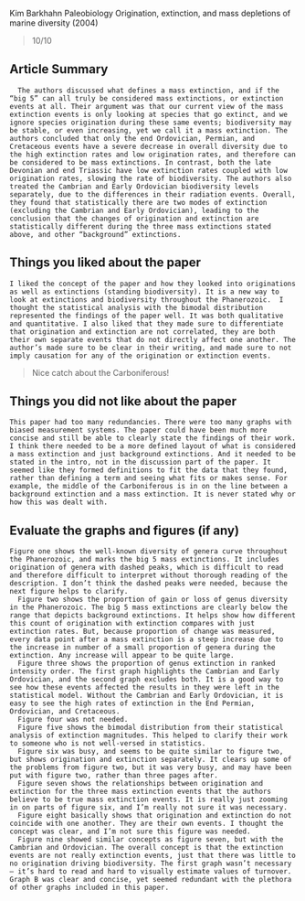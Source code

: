 Kim Barkhahn
Paleobiology
Origination, extinction, and mass depletions of marine diversity (2004)

> 10/10

## Article Summary
      The authors discussed what defines a mass extinction, and if the “big 5” can all truly be considered mass extinctions, or extinction events at all. Their argument was that our current view of the mass extinction events is only looking at species that go extinct, and we ignore species origination during these same events; biodiversity may be stable, or even increasing, yet we call it a mass extinction. The authors concluded that only the end Ordovician, Permian, and Cretaceous events have a severe decrease in overall diversity due to the high extinction rates and low origination rates, and therefore can be considered to be mass extinctions. In contrast, both the late Devonian and end Triassic have low extinction rates coupled with low origination rates, slowing the rate of biodiversity. The authors also treated the Cambrian and Early Ordovician biodiversity levels separately, due to the differences in their radiation events. Overall, they found that statistically there are two modes of extinction (excluding the Cambrian and Early Ordovician), leading to the conclusion that the changes of origination and extinction are statistically different during the three mass extinctions stated above, and other “background” extinctions. 

## Things you liked about the paper
	I liked the concept of the paper and how they looked into originations as well as extinctions (standing biodiversity). It is a new way to look at extinctions and biodiversity throughout the Phanerozoic.  I thought the statistical analysis with the bimodal distribution represented the findings of the paper well. It was both qualitative and quantitative. I also liked that they made sure to differentiate that origination and extinction are not correlated, they are both their own separate events that do not directly affect one another. The author’s made sure to be clear in their writing, and made sure to not imply causation for any of the origination or extinction events. 

> Nice catch about the Carboniferous!

## Things you did not like about the paper
	This paper had too many redundancies. There were too many graphs with biased measurement systems. The paper could have been much more concise and still be able to clearly state the findings of their work. I think there needed to be a more defined layout of what is considered a mass extinction and just background extinctions. And it needed to be stated in the intro, not in the discussion part of the paper. It seemed like they formed definitions to fit the data that they found, rather than defining a term and seeing what fits or makes sense. For example, the middle of the Carboniferous is in on the line between a background extinction and a mass extinction. It is never stated why or how this was dealt with. 

## Evaluate the graphs and figures (if any)
	Figure one shows the well-known diversity of genera curve throughout the Phanerozoic, and marks the big 5 mass extinctions. It includes origination of genera with dashed peaks, which is difficult to read and therefore difficult to interpret without thorough reading of the description. I don’t think the dashed peaks were needed, because the next figure helps to clarify. 
      Figure two shows the proportion of gain or loss of genus diversity in the Phanerozoic. The big 5 mass extinctions are clearly below the range that depicts background extinctions. It helps show how different this count of origination with extinction compares with just extinction rates. But, because proportion of change was measured, every data point after a mass extinction is a steep increase due to the increase in number of a small proportion of genera during the extinction. Any increase will appear to be quite large. 
      Figure three shows the proportion of genus extinction in ranked intensity order. The first graph highlights the Cambrian and Early Ordovician, and the second graph excludes both. It is a good way to see how these events affected the results in they were left in the statistical model. Without the Cambrian and Early Ordovician, it is easy to see the high rates of extinction in the End Permian, Ordovician, and Cretaceous. 
      Figure four was not needed. 
      Figure five shows the bimodal distribution from their statistical analysis of extinction magnitudes. This helped to clarify their work to someone who is not well-versed in statistics. 
      Figure six was busy, and seems to be quite similar to figure two, but shows origination and extinction separately. It clears up some of the problems from figure two, but it was very busy, and may have been put with figure two, rather than three pages after. 
      Figure seven shows the relationships between origination and extinction for the three mass extinction events that the authors believe to be true mass extinction events. It is really just zooming in on parts of figure six, and I’m really not sure it was necessary. 
      Figure eight basically shows that origination and extinction do not coincide with one another. They are their own events. I thought the concept was clear, and I’m not sure this figure was needed. 
      Figure nine showed similar concepts as figure seven, but with the Cambrian and Ordovician. The overall concept is that the extinction events are not really extinction events, just that there was little to no origination driving biodiversity. The first graph wasn’t necessary – it’s hard to read and hard to visually estimate values of turnover. Graph B was clear and concise, yet seemed redundant with the plethora of other graphs included in this paper. 
